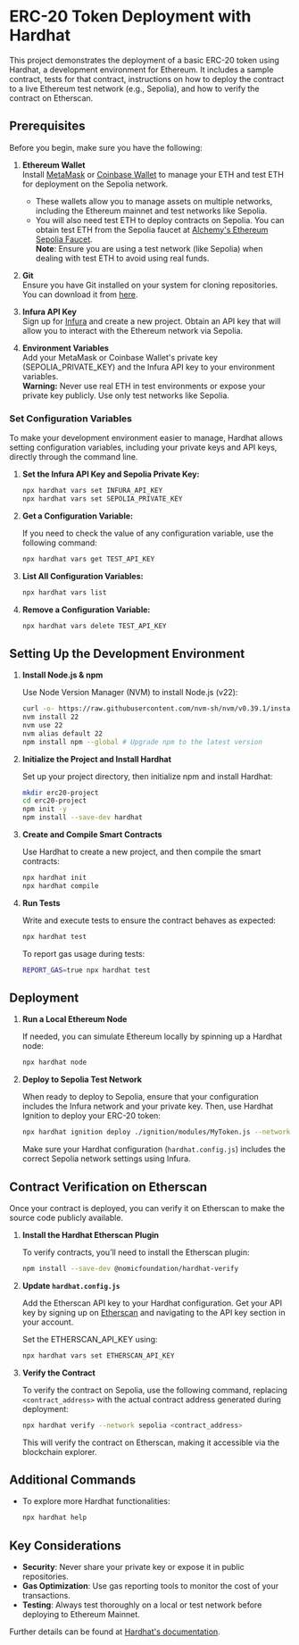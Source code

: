 # ERC-20 Token Deployment with Hardhat

This project demonstrates the deployment of a basic ERC-20 token using Hardhat, a development environment for Ethereum. It includes a sample contract, tests for that contract, instructions on how to deploy the contract to a live Ethereum test network (e.g., Sepolia), and how to verify the contract on Etherscan.

## Prerequisites

Before you begin, make sure you have the following:

1. **Ethereum Wallet**  
   Install [MetaMask](https://metamask.io/) or [Coinbase Wallet](https://www.coinbase.com/wallet) to manage your ETH and test ETH for deployment on the Sepolia network.  
   - These wallets allow you to manage assets on multiple networks, including the Ethereum mainnet and test networks like Sepolia.
   - You will also need test ETH to deploy contracts on Sepolia. You can obtain test ETH from the Sepolia faucet at [Alchemy's Ethereum Sepolia Faucet](https://www.alchemy.com/faucets/ethereum-sepolia).  
   **Note**: Ensure you are using a test network (like Sepolia) when dealing with test ETH to avoid using real funds.

2. **Git**  
   Ensure you have Git installed on your system for cloning repositories. You can download it from [here](https://git-scm.com/).

3. **Infura API Key**  
   Sign up for [Infura](https://infura.io/) and create a new project. Obtain an API key that will allow you to interact with the Ethereum network via Sepolia.

4. **Environment Variables**  
   Add your MetaMask or Coinbase Wallet's private key (SEPOLIA_PRIVATE_KEY) and the Infura API key to your environment variables.  
   **Warning:** Never use real ETH in test environments or expose your private key publicly. Use only test networks like Sepolia.

### Set Configuration Variables

To make your development environment easier to manage, Hardhat allows setting configuration variables, including your private keys and API keys, directly through the command line.

1. **Set the Infura API Key and Sepolia Private Key:**

    ```bash
    npx hardhat vars set INFURA_API_KEY
    npx hardhat vars set SEPOLIA_PRIVATE_KEY
    ```
2.	**Get a Configuration Variable:**

    If you need to check the value of any configuration variable, use the following command:
    ```bash
    npx hardhat vars get TEST_API_KEY
    ```

3.	**List All Configuration Variables:**

    ```bash
    npx hardhat vars list
    ```
4.	**Remove a Configuration Variable:**

    ```bash
    npx hardhat vars delete TEST_API_KEY
    ```

## Setting Up the Development Environment

1. **Install Node.js & npm**

   Use Node Version Manager (NVM) to install Node.js (v22):

   ```bash
   curl -o- https://raw.githubusercontent.com/nvm-sh/nvm/v0.39.1/install.sh | bash
   nvm install 22
   nvm use 22
   nvm alias default 22
   npm install npm --global # Upgrade npm to the latest version
   ```

2. **Initialize the Project and Install Hardhat**

   Set up your project directory, then initialize npm and install Hardhat:

   ```bash
   mkdir erc20-project
   cd erc20-project
   npm init -y
   npm install --save-dev hardhat
   ```

3. **Create and Compile Smart Contracts**

   Use Hardhat to create a new project, and then compile the smart contracts:

   ```bash
   npx hardhat init
   npx hardhat compile
   ```

4. **Run Tests**

   Write and execute tests to ensure the contract behaves as expected:

   ```bash
   npx hardhat test
   ```

   To report gas usage during tests:

   ```bash
   REPORT_GAS=true npx hardhat test
   ```

## Deployment

1. **Run a Local Ethereum Node**

   If needed, you can simulate Ethereum locally by spinning up a Hardhat node:

   ```bash
   npx hardhat node
   ```

2. **Deploy to Sepolia Test Network**

   When ready to deploy to Sepolia, ensure that your configuration includes the Infura network and your private key. Then, use Hardhat Ignition to deploy your ERC-20 token:

   ```bash
   npx hardhat ignition deploy ./ignition/modules/MyToken.js --network sepolia
   ```

   Make sure your Hardhat configuration (`hardhat.config.js`) includes the correct Sepolia network settings using Infura.

## Contract Verification on Etherscan

Once your contract is deployed, you can verify it on Etherscan to make the source code publicly available.

1. **Install the Hardhat Etherscan Plugin**

   To verify contracts, you’ll need to install the Etherscan plugin:

   ```bash
   npm install --save-dev @nomicfoundation/hardhat-verify
   ```

2. **Update `hardhat.config.js`**

   Add the Etherscan API key to your Hardhat configuration. Get your API key by signing up on [Etherscan](https://etherscan.io/) and navigating to the API key section in your account.

    Set the ETHERSCAN_API_KEY using:
   ```bash
   npx hardhat vars set ETHERSCAN_API_KEY
   ```

3. **Verify the Contract**

   To verify the contract on Sepolia, use the following command, replacing `<contract_address>` with the actual contract address generated during deployment:

   ```bash
   npx hardhat verify --network sepolia <contract_address>
   ```

   This will verify the contract on Etherscan, making it accessible via the blockchain explorer.

## Additional Commands

- To explore more Hardhat functionalities:

  ```bash
  npx hardhat help
  ```

## Key Considerations

- **Security**: Never share your private key or expose it in public repositories.
- **Gas Optimization**: Use gas reporting tools to monitor the cost of your transactions.
- **Testing**: Always test thoroughly on a local or test network before deploying to Ethereum Mainnet.

Further details can be found at [Hardhat's documentation](https://hardhat.org/tutorial/deploying-to-a-live-network).
